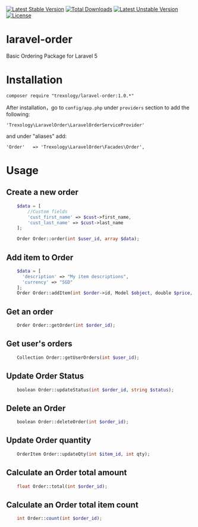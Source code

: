 [![Latest Stable Version](https://poser.pugx.org/trexology/laravel-order/v/stable)](https://packagist.org/packages/trexology/laravel-order) [![Total Downloads](https://poser.pugx.org/trexology/laravel-order/downloads)](https://packagist.org/packages/trexology/laravel-order) [![Latest Unstable Version](https://poser.pugx.org/trexology/laravel-order/v/unstable)](https://packagist.org/packages/trexology/laravel-order) [![License](https://poser.pugx.org/trexology/laravel-order/license)](https://packagist.org/packages/trexology/laravel-order)

# laravel-order
Basic Ordering Package for Laravel 5

# Installation

    composer require "trexology/laravel-order:1.0.*"

After installation，go to `config/app.php` under `providers` section to add the following:

    'Trexology\LaravelOrder\LaravelOrderServiceProvider'

and under "aliases" add:

    'Order'   => 'Trexology\LaravelOrder\Facades\Order',


# Usage

## Create a new order

```php
    $data = [
        //Custom fields
        'cust_first_name' => $cust->first_name,
        'cust_last_name' => $cust->last_name
    ];

    Order Order::order(int $user_id, array $data);
```

## Add item to Order
```php
    $data = [
      'description' => "My item descriptions",
      'currency' => "SGD"
    ];
    Order Order::addItem(int $order->id, Model $object, double $price, int $quantity, array $data, double $vat);
```

## Get an order
```php
    Order Order::getOrder(int $order_id);
```

## Get user's orders
```php
    Collection Order::getUserOrders(int $user_id);
```

## Update Order Status
```php
    boolean Order::updateStatus(int $order_id, string $status);
```

## Delete an Order
```php
    boolean Order::deleteOrder(int $order_id);
```

## Update Order quantity
```php
    OrderItem Order::updateQty(int $item_id, int qty);
```

## Calculate an Order total amount
```php
    float Order::total(int $order_id);
```

## Calculate an Order total item count
```php
    int Order::count(int $order_id);
```
